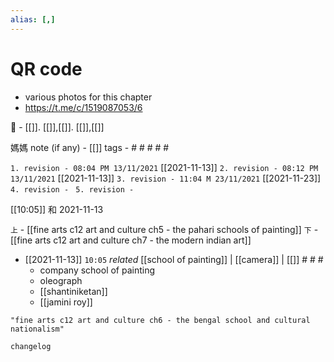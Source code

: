 ```yaml
---
alias: [,]
---
```


# QR code
- various photos for this chapter
- https://t.me/c/1519087053/6

🔖 - [[]]. [[]],[[]]. [[]],[[]]

媽媽 note (if any) - [[]]
tags - # # # # #

`1. revision - 08:04 PM 13/11/2021` [[2021-11-13]]
`2. revision - 08:12 PM 13/11/2021` [[2021-11-13]]
`3. revision - 11:04 M 23/11/2021` [[2021-11-23]]
`4. revision - `
`5. revision - `
		
[[10:05]] 和 2021-11-13

`上` - [[fine arts c12 art and culture ch5 - the pahari schools of painting]]
`下` - [[fine arts c12 art and culture ch7 - the modern indian art]]

- [[2021-11-13]] `10:05` _related_ [[school of painting]] | [[camera]] | [[]] # # #
	- company school of painting
	- oleograph
	- [[shantiniketan]]
	- [[jamini roy]]

```query
"fine arts c12 art and culture ch6 - the bengal school and cultural nationalism"
```

```plain
changelog

```